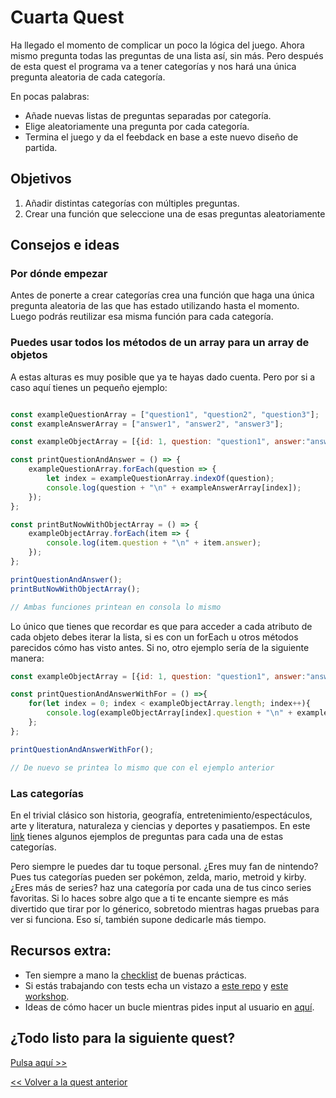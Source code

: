 # Cuarta Quest

Ha llegado el momento de complicar un poco la lógica del juego. Ahora mismo pregunta todas las preguntas de una lista así, sin más. Pero después de esta quest el programa va a tener categorías y nos hará una única pregunta aleatoria de cada categoría.

En pocas palabras:
* Añade nuevas listas de preguntas separadas por categoría.
* Elige aleatoriamente una pregunta por cada categoría.
* Termina el juego y da el feebdack en base a este nuevo diseño de partida.

## Objetivos

1. Añadir distintas categorías con múltiples preguntas.
2. Crear una función que seleccione una de esas preguntas aleatoriamente

## Consejos e ideas

### Por dónde empezar

Antes de ponerte a crear categorías crea una función que haga una única pregunta aleatoria de las que has estado utilizando hasta el momento. Luego podrás reutilizar esa misma función para cada categoría.

### Puedes usar todos los métodos de un array para un array de objetos

A estas alturas es muy posible que ya te hayas dado cuenta. Pero por si a caso aquí tienes un pequeño ejemplo:

```javascript

const exampleQuestionArray = ["question1", "question2", "question3"];
const exampleAnswerArray = ["answer1", "answer2", "answer3"];

const exampleObjectArray = [{id: 1, question: "question1", answer:"answer1"}, {id: 2, question: "question2", answer:"answer2"}, {id: 3, question: "question3", answer:"answer3"}];

const printQuestionAndAnswer = () => {
    exampleQuestionArray.forEach(question => {
        let index = exampleQuestionArray.indexOf(question);
        console.log(question + "\n" + exampleAnswerArray[index]);
    });
};

const printButNowWithObjectArray = () => {
    exampleObjectArray.forEach(item => {
        console.log(item.question + "\n" + item.answer);
    });
};

printQuestionAndAnswer();
printButNowWithObjectArray();

// Ambas funciones printean en consola lo mismo

```

Lo único que tienes que recordar es que para acceder a cada atributo de cada objeto debes iterar la lista, si es con un forEach u otros métodos parecidos cómo has visto antes. Si no, otro ejemplo sería de la siguiente manera:

```javascript
const exampleObjectArray = [{id: 1, question: "question1", answer:"answer1"}, {id: 2, question: "question2", answer:"answer2"}, {id: 3, question: "question3", answer:"answer3"}];

const printQuestionAndAnswerWithFor = () =>{
    for(let index = 0; index < exampleObjectArray.length; index++){
        console.log(exampleObjectArray[index].question + "\n" + exampleObjectArray[index].answer);
    };
};

printQuestionAndAnswerWithFor();

// De nuevo se printea lo mismo que con el ejemplo anterior

```

### Las categorías

En el trivial clásico son historia, geografía, entretenimiento/espectáculos, arte y literatura, naturaleza y ciencias y deportes y pasatiempos. En este [link](https://psicologiaymente.com/cultura/preguntas-trivial) tienes algunos ejemplos de preguntas para cada una de estas categorías.

Pero siempre le puedes dar tu toque personal. ¿Eres muy fan de nintendo? Pues tus categorías pueden ser pokémon, zelda, mario, metroid y kirby. ¿Eres más de series? haz una categoría por cada una de tus cinco series favoritas. Si lo haces sobre algo que a ti te encante siempre es más divertido que tirar por lo génerico, sobretodo mientras hagas pruebas para ver si funciona. Eso sí, también supone dedicarle más tiempo.

## Recursos extra:
- Ten siempre a mano la [checklist](../checklist.md) de buenas prácticas.
- Si estás trabajando con tests echa un vistazo a [este repo](https://github.com/Marvalero/workshop-introduccion-al-testeo-en-javascript) y [este workshop](https://www.linkedin.com/posts/maria-valero-campa%C3%B1a_javascript-testing-escribirtests-activity-7034491159649394688-YbIi?utm_source=share&utm_medium=member_desktop).
- Ideas de cómo hacer un bucle mientras pides input al usuario en [aquí](https://github.com/rucev/LearningProjects/tree/main/JavaScript/PromisesMenu).

## ¿Todo listo para la siguiente quest?
[Pulsa aquí >>](./quest6.md)

[<< Volver a la quest anterior](./quest4.md)